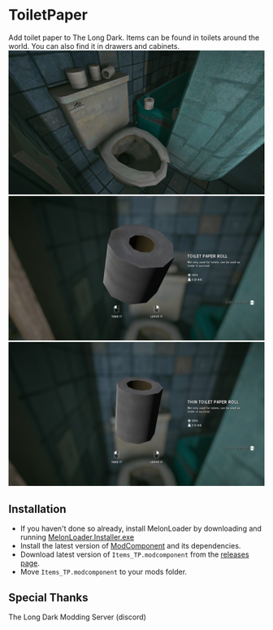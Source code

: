 # ToiletPaper
Add toilet paper to The Long Dark.
Items can be found in toilets around the world. You can also find it in drawers and cabinets.
![Toilet paper1](Images/TPSS1.jpg "Toilet paper1")
![Toilet paper2](Images/TPSS2.jpg "Toilet paper2")
![Toilet paper3](Images/TPSS3.jpg "Toilet paper3")


## Installation
* If you haven't done so already, install MelonLoader by downloading and running [MelonLoader.Installer.exe](https://github.com/HerpDerpinstine/MelonLoader/releases/latest/download/MelonLoader.Installer.exe)
* Install the latest version of [ModComponent](https://github.com/ds5678/ModComponent) and its dependencies.
* Download latest version of `Items_TP.modcomponent` from the [releases page](https://github.com/stmSantana/ToiletPaper/releases/latest).
* Move `Items_TP.modcomponent` to your mods folder.

## Special Thanks
The Long Dark Modding Server (discord)
